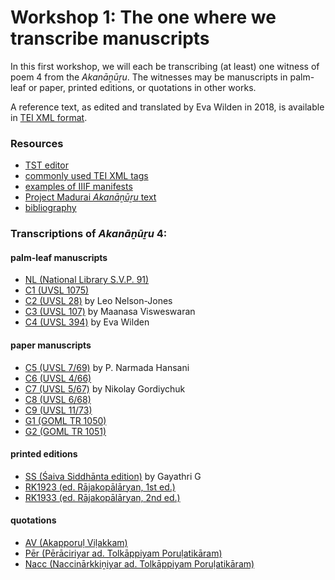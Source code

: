 # Workshop 1: The one where we transcribe manuscripts

In this first workshop, we will each be transcribing (at least) one witness of poem 4 from the _Akanāṉūṟu_. The witnesses may be manuscripts in palm-leaf or paper, printed editions, or quotations in other works.

A reference text, as edited and translated by Eva Wilden in 2018, is available in [TEI XML format](https://uhh-tamilex.github.io/corpus/Akananuru/AN4.xml).

### Resources

* [TST editor](https://tst-project.github.io/editor) 
* [commonly used TEI XML tags](tags.md) 
* [examples of IIIF manifests](iiif.md)
* [Project Madurai _Akanāṉūṟu_ text](https://www.projectmadurai.org/pm_etexts/utf8/pmuni0490_01.html) 
* [bibliography](bibliography.md) 

### Transcriptions of _Akanāṉūṟu_ 4:

#### palm-leaf manuscripts

* [NL (National Library S.V.P. 91)](https://uhh-tamilex.github.io/workshop/transcription/NL.xml)
* [C1 (UVSL 1075)](https://uhh-tamilex.github.io/workshop/transcription/C1.xml)
* [C2 (UVSL 28)](https://uhh-tamilex.github.io/workshop/transcription/C2.xml) by Leo Nelson-Jones
* [C3 (UVSL 107)](https://uhh-tamilex.github.io/workshop/transcription/C3.xml) by Maanasa Visweswaran
* [C4 (UVSL 394)](https://uhh-tamilex.github.io/workshop/transcription/C4.xml) by Eva Wilden


#### paper manuscripts

* [C5 (UVSL 7/69)](https://uhh-tamilex.github.io/workshop/transcription/C5.xml) by P. Narmada Hansani
* [C6 (UVSL 4/66)](https://uhh-tamilex.github.io/workshop/transcription/C6.xml)
* [C7 (UVSL 5/67)](https://uhh-tamilex.github.io/workshop/transcription/C7.xml) by Nikolay Gordiychuk
* [C8 (UVSL 6/68)](https://uhh-tamilex.github.io/workshop/transcription/C8.xml)
* [C9 (UVSL 11/73)](https://uhh-tamilex.github.io/workshop/transcription/C9.xml)
* [G1 (GOML TR 1050)](https://uhh-tamilex.github.io/workshop/transcription/G1.xml)
* [G2 (GOML TR 1051)](https://uhh-tamilex.github.io/workshop/transcription/G2.xml)


#### printed editions

* [SS (Śaiva Siddhānta edition)](https://uhh-tamilex.github.io/workshop/transcription/SS.xml) by Gayathri G
* [RK1923 (ed. Rājakopālāryan, 1st ed.)](https://uhh-tamilex.github.io/workshop/transcription/RK1923.xml)
* [RK1933 (ed. Rājakopālāryan, 2nd ed.)](https://uhh-tamilex.github.io/workshop/transcription/RK1933.xml)


#### quotations

* [AV (Akapporuḷ Viḷakkam)](https://uhh-tamilex.github.io/workshop/transcription/AV.xml)
* [Pēr (Pērāciriyar ad. Tolkāppiyam Poruḷatikāram)](https://uhh-tamilex.github.io/workshop/transcription/Per.xml)
* [Nacc (Naccinārkkiṉiyar ad. Tolkāppiyam Poruḷatikāram)](https://uhh-tamilex.github.io/workshop/transcription/Nacc.xml)

